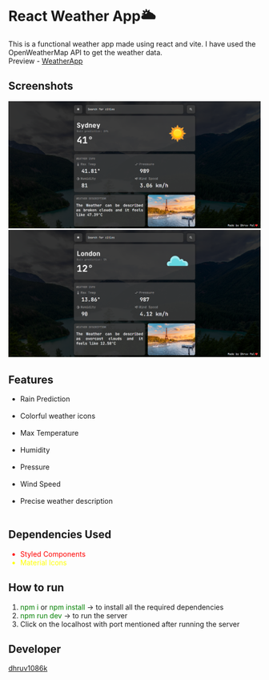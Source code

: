 # React Weather App🌥️

This is a functional weather app made using react and vite. I have used the OpenWeatherMap API to get the weather data.<br>
Preview - [WeatherApp](https://dpweatherappreact.netlify.app/)
## Screenshots

![App Screenshot](./gitImages/1.png)  
![App Screenshot](./gitImages/2.png)

## Features

<ul>
<li>Rain Prediction</li><br>
<li>Colorful weather icons</li><br>
<li>Max Temperature</li><br>
<li>Humidity</li><br>
<li>Pressure</li><br>
<li>Wind Speed</li><br>
<li>Precise weather description</li><br>
</ul>

## Dependencies Used

<ul>
<li style="color:red;">Styled Components</li>
<li style="color:yellow;">Material Icons</li>
</ul>

## How to run

1. <span style="color:green;">npm i</span> or <span style="color:green;">npm install</span> -> to install all the required dependencies<br>
2. <span style="color:green;">npm run dev</span> -> to run the server <br>
3. Click on the localhost with port mentioned after running the server

## Developer

[dhruv1086k](https://www.linkedin.com/in/dhruv1086k/)
